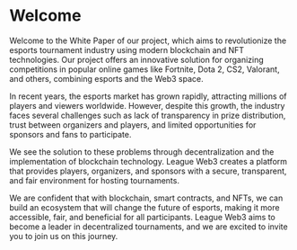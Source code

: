 # Welcome

Welcome to the White Paper of our project, which aims to revolutionize the esports tournament industry using modern blockchain and NFT technologies. Our project offers an innovative solution for organizing competitions in popular online games like Fortnite, Dota 2, CS2, Valorant, and others, combining esports and the Web3 space.

In recent years, the esports market has grown rapidly, attracting millions of players and viewers worldwide. However, despite this growth, the industry faces several challenges such as lack of transparency in prize distribution, trust between organizers and players, and limited opportunities for sponsors and fans to participate.

We see the solution to these problems through decentralization and the implementation of blockchain technology. League Web3 creates a platform that provides players, organizers, and sponsors with a secure, transparent, and fair environment for hosting tournaments.

We are confident that with blockchain, smart contracts, and NFTs, we can build an ecosystem that will change the future of esports, making it more accessible, fair, and beneficial for all participants. League Web3 aims to become a leader in decentralized tournaments, and we are excited to invite you to join us on this journey.
